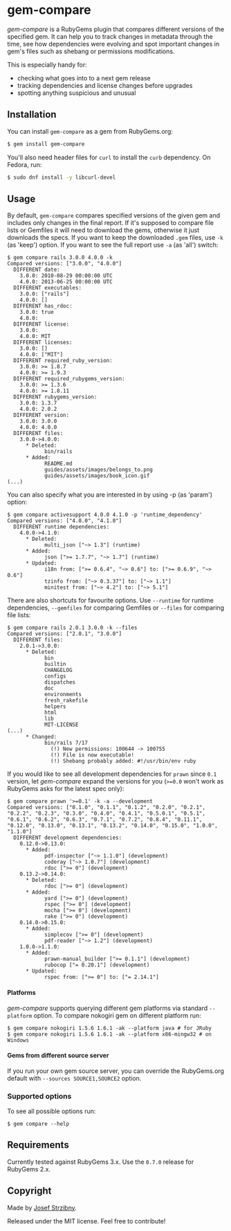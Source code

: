 # gem-compare

*gem-compare* is a RubyGems plugin that compares different versions of the specified gem. It can help you to track changes in metadata through the time, see how dependencies were evolving and spot important changes in gem's files such as shebang or permissions modifications.

This is especially handy for:

- checking what goes into to a next gem release
- tracking dependencies and license changes before upgrades
- spotting anything suspicious and unusual

## Installation

You can install `gem-compare` as a gem from RubyGems.org:

```bash
$ gem install gem-compare
```

You'll also need header files for `curl` to install the `curb` dependency. On Fedora, run:

```bash
$ sudo dnf install -y libcurl-devel
```

## Usage

By default, `gem-compare` compares specified versions of the given gem and includes only changes in the final report. If it's supposed to compare file lists or Gemfiles it will need to download the gems, otherwise it just downloads the specs. If you want to keep the downloaded `.gem` files, use `-k` (as 'keep') option. If you want to see the full report use `-a` (as 'all') switch:

```
$ gem compare rails 3.0.0 4.0.0 -k
Compared versions: ["3.0.0", "4.0.0"]
  DIFFERENT date:
    3.0.0: 2010-08-29 00:00:00 UTC
    4.0.0: 2013-06-25 00:00:00 UTC
  DIFFERENT executables:
    3.0.0: ["rails"]
    4.0.0: []
  DIFFERENT has_rdoc:
    3.0.0: true
    4.0.0:
  DIFFERENT license:
    3.0.0:
    4.0.0: MIT
  DIFFERENT licenses:
    3.0.0: []
    4.0.0: ["MIT"]
  DIFFERENT required_ruby_version:
    3.0.0: >= 1.8.7
    4.0.0: >= 1.9.3
  DIFFERENT required_rubygems_version:
    3.0.0: >= 1.3.6
    4.0.0: >= 1.8.11
  DIFFERENT rubygems_version:
    3.0.0: 1.3.7
    4.0.0: 2.0.2
  DIFFERENT version:
    3.0.0: 3.0.0
    4.0.0: 4.0.0
  DIFFERENT files:
    3.0.0->4.0.0:
      * Deleted:
            bin/rails
      * Added:
            README.md
            guides/assets/images/belongs_to.png
            guides/assets/images/book_icon.gif
(...)
```

You can also specify what you are interested in by using -p (as 'param') option:

```
$ gem compare activesupport 4.0.0 4.1.0 -p 'runtime_dependency'
Compared versions: ["4.0.0", "4.1.0"]
  DIFFERENT runtime dependencies:
    4.0.0->4.1.0:
      * Deleted:
            multi_json ["~> 1.3"] (runtime)
      * Added:
            json [">= 1.7.7", "~> 1.7"] (runtime)
      * Updated:
            i18n from: [">= 0.6.4", "~> 0.6"] to: [">= 0.6.9", "~> 0.6"]
            tzinfo from: ["~> 0.3.37"] to: ["~> 1.1"]
            minitest from: ["~> 4.2"] to: ["~> 5.1"]
```
There are also shortcuts for favourite options. Use `--runtime` for runtime dependencies, `--gemfiles` for comparing Gemfiles or `--files` for comparing file lists:

```
$ gem compare rails 2.0.1 3.0.0 -k --files
Compared versions: ["2.0.1", "3.0.0"]
  DIFFERENT files:
    2.0.1->3.0.0:
      * Deleted:
            bin
            builtin
            CHANGELOG
            configs
            dispatches
            doc
            environments
            fresh_rakefile
            helpers
            html
            lib
            MIT-LICENSE
(...)
      * Changed:
            bin/rails 7/17
              (!) New permissions: 100644 -> 100755
              (!) File is now executable!
              (!) Shebang probably added: #!/usr/bin/env ruby
```

If you would like to see all development dependencies for `prawn` since `0.1` version, let *gem-compare* expand the versions for you (`>=0.0` won't work as RubyGems asks for the latest spec only):

```
$ gem compare prawn '>=0.1' -k -a --development
Compared versions: ["0.1.0", "0.1.1", "0.1.2", "0.2.0", "0.2.1", "0.2.2", "0.2.3", "0.3.0", "0.4.0", "0.4.1", "0.5.0.1", "0.5.1", "0.6.1", "0.6.2", "0.6.3", "0.7.1", "0.7.2", "0.8.4", "0.11.1", "0.12.0", "0.13.0", "0.13.1", "0.13.2", "0.14.0", "0.15.0", "1.0.0", "1.1.0"]
  DIFFERENT development dependencies:
    0.12.0->0.13.0:
      * Added:
            pdf-inspector ["~> 1.1.0"] (development)
            coderay ["~> 1.0.7"] (development)
            rdoc [">= 0"] (development)
    0.13.2->0.14.0:
      * Deleted:
            rdoc [">= 0"] (development)
      * Added:
            yard [">= 0"] (development)
            rspec [">= 0"] (development)
            mocha [">= 0"] (development)
            rake [">= 0"] (development)
    0.14.0->0.15.0:
      * Added:
            simplecov [">= 0"] (development)
            pdf-reader ["~> 1.2"] (development)
    1.0.0->1.1.0:
      * Added:
            prawn-manual_builder [">= 0.1.1"] (development)
            rubocop ["= 0.20.1"] (development)
      * Updated:
            rspec from: [">= 0"] to: ["= 2.14.1"]
```

#### Platforms

*gem-compare* supports querying different gem platforms via standard `--platform` option. To compare
nokogiri gem on different platform run:
```
$ gem compare nokogiri 1.5.6 1.6.1 -ak --platform java # for JRuby
$ gem compare nokogiri 1.5.6 1.6.1 -ak --platform x86-mingw32 # on Windows
```

#### Gems from different source server

If you run your own gem source server, you can override the RubyGems.org default with
`--sources SOURCE1,SOURCE2` option.


### Supported options

To see all possible options run:
```
$ gem compare --help
```

## Requirements

Currently tested against RubyGems 3.x. Use the `0.7.0` release for RubyGems 2.x.


## Copyright

Made by [Josef Strzibny](https://strzibny.name).

Released under the MIT license. Feel free to contribute!

